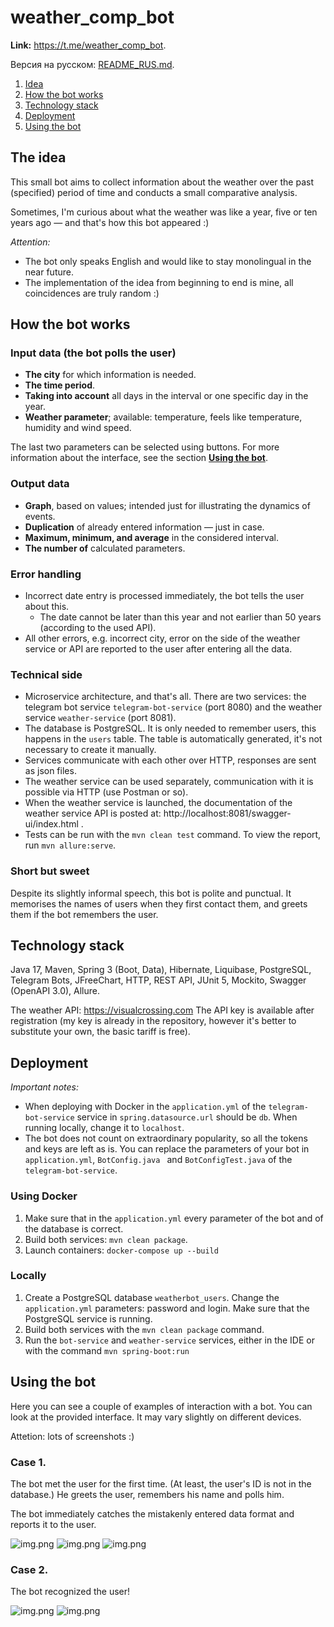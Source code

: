 # weather_comp_bot

**Link:** https://t.me/weather_comp_bot.

Версия на русском: [README_RUS.md](README_RUS.md).

1. [Idea](#idea)
2. [How the bot works](#how-the-bot-works)
3. [Technology stack](#technology-stack)
4. [Deployment](#deployment)
5. [Using the bot](#using-the-bot)

## The idea
This small bot aims to collect information about the weather over the past (specified) period of time and conducts a small comparative analysis.

Sometimes, I'm curious about what the weather was like a year, five or ten years ago — and that's how this bot appeared :)

_Attention:_
* The bot only speaks English and would like to stay monolingual in the near future.
* The implementation of the idea from beginning to end is mine, all coincidences are truly random :)

## How the bot works
### Input data (the bot polls the user)
* **The city** for which information is needed.
* **The time period**.
* **Taking into account** all days in the interval or one specific day in the year.
* **Weather parameter**; available: temperature, feels like temperature, humidity and wind speed.

The last two parameters can be selected using buttons. For more information about the interface, see the section **[Using the bot](#using-the-bot)**.

### Output data
* **Graph**, based on values; intended just for illustrating the dynamics of events.
* **Duplication** of already entered information — just in case.
* **Maximum, minimum, and average** in the considered interval.
* **The number of** calculated parameters.

### Error handling
* Incorrect date entry is processed immediately, the bot tells the user about this.
    * The date cannot be later than this year and not earlier than 50 years (according to the used API).
* All other errors, e.g. incorrect city, error on the side of the weather service or API are reported to the user after entering all the data.

### Technical side
* Microservice architecture, and that's all. There are two services: the telegram bot service `telegram-bot-service` (port 8080) and the weather service `weather-service` (port 8081).
* The database is PostgreSQL. It is only needed to remember users, this happens in the `users` table. The table is automatically generated, it's not necessary to create it manually.
* Services communicate with each other over HTTP, responses are sent as json files.
* The weather service can be used separately, communication with it is possible via HTTP (use Postman or so).
* When the weather service is launched, the documentation of the weather service API is posted at: http://localhost:8081/swagger-ui/index.html .
* Tests can be run with the `mvn clean test` command. To view the report, run `mvn allure:serve`.

### Short but sweet
Despite its slightly informal speech, this bot is polite and punctual. It memorises the names of users when they first contact them, and greets them if the bot remembers the user.

## Technology stack
Java 17, Maven, Spring 3 (Boot, Data), Hibernate, Liquibase, PostgreSQL, Telegram Bots, JFreeChart, HTTP, REST API, JUnit 5, Mockito, Swagger (OpenAPI 3.0), Allure.

The weather API: https://visualcrossing.com The API key is available after registration (my key is already in the repository, however it's better to substitute your own, the basic tariff is free).

## Deployment
_Important notes:_
* When deploying with Docker in the `application.yml` of the `telegram-bot-service` service in `spring.datasource.url` should be `db`. When running locally, change it to `localhost`.
* The bot does not count on extraordinary popularity, so all the tokens and keys are left as is. You can replace the parameters of your bot in `application.yml`, `BotConfig.java ` and `BotConfigTest.java` of the `telegram-bot-service`.

### Using Docker
1) Make sure that in the `application.yml` every parameter of the bot and of the database is correct. 
2) Build both services: `mvn clean package`.
3) Launch containers: `docker-compose up --build`

### Locally
1) Create a PostgreSQL database `weatherbot_users`. Change the `application.yml` parameters: password and login. Make sure that the PostgreSQL service is running.
2) Build both services with the `mvn clean package` command.
3) Run the `bot-service` and `weather-service` services, either in the IDE or with the command `mvn spring-boot:run`

## Using the bot

Here you can see a couple of examples of interaction with a bot. You can look at the provided interface. It may vary slightly on different devices.

Attetion: lots of screenshots :)

### Case 1.

The bot met the user for the first time. (At least, the user's ID is not in the database.) He greets the user, remembers his name and polls him.

The bot immediately catches the mistakenly entered data format and reports it to the user.

![img.png](misc/case1-1.png)
![img.png](misc/case1-2.png)
![img.png](misc/case1-3.png)

### Case 2.

The bot recognized the user!

![img.png](misc/case2-1.png)
![img.png](misc/case2-2.png)
